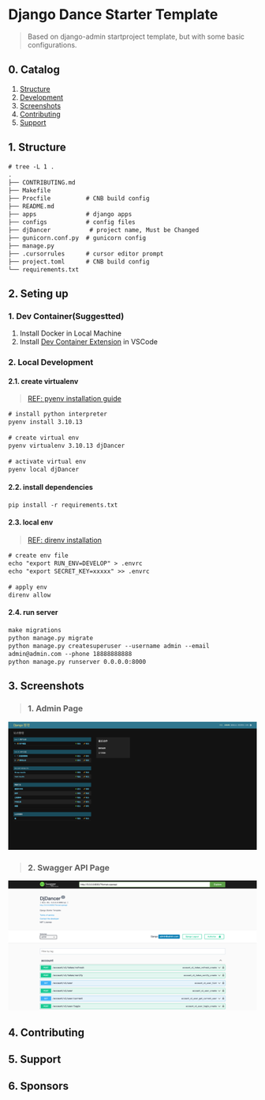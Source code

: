# Django Dance Starter Template

> Based on django-admin startproject template, but with some basic configurations.

## 0. Catalog

1. [Structure](#Structure)
2. [Development](#Development)
3. [Screenshots](#Screenshots)
4. [Contributing](#Contributing)
5. [Support](#Support)

## 1. Structure

```shell
# tree -L 1 .
.
├── CONTRIBUTING.md
├── Makefile
├── Procfile          # CNB build config
├── README.md
├── apps              # django apps
├── configs           # config files
├── djDancer           # project name, Must be Changed
├── gunicorn.conf.py  # gunicorn config
├── manage.py
├── .cursorrules      # cursor editor prompt
├── project.toml      # CNB build config
└── requirements.txt
```

## 2. Seting up

### 1. Dev Container(Suggestted)

1. Install Docker in Local Machine
2. Install [Dev Container Extension](https://marketplace.visualstudio.com/items?itemName=ms-vscode-remote.remote-containers) in VSCode

### 2. Local Development

#### 2.1. create virtualenv

> [REF: pyenv installation guide](https://github.com/pyenv/pyenv-installer)

```shell
# install python interpreter
pyenv install 3.10.13

# create virtual env
pyenv virtualenv 3.10.13 djDancer

# activate virtual env
pyenv local djDancer
```

#### 2.2. install dependencies

```shell
pip install -r requirements.txt
```

#### 2.3. local env

> [REF: direnv installation](https://github.com/direnv/direnv)

```shell
# create env file
echo "export RUN_ENV=DEVELOP" > .envrc
echo "export SECRET_KEY=xxxxx" >> .envrc

# apply env
direnv allow
```

#### 2.4. run server

```shell
make migrations
python manage.py migrate
python manage.py createsuperuser --username admin --email admin@admin.com --phone 18888888888
python manage.py runserver 0.0.0.0:8000
```

## 3. Screenshots

> ### 1. Admin Page

![](./screenshots/admin.png)

> ### 2. Swagger API Page

![](./screenshots/swagger.png)

## 4. Contributing

## 5. Support

## 6. Sponsors
